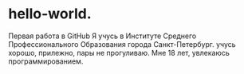 # hello-world.
Первая работа в GitHub
Я  учусь в Институте Среднего Профессионального Образования города Санкт-Петербург. учусь хорошо, прилежно, пары не прогуливаю.  Мне 18 лет, увлекаюсь программированием.
